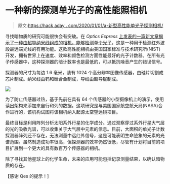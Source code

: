 # 一种新的探测单光子的高性能照相机

> 原文:[https://hack aday . com/2020/01/01/a-新型高性能单光子探测相机/](https://hackaday.com/2020/01/01/a-new-high-performance-camera-that-detects-single-photons/)

寻找暗物质的研究可能很快会有突破。在 *Optics Express* [上发表的一篇新文章揭示了一种由超导纳米线组成的相机，能够检测单个光子](https://www.osapublishing.org/oe/fulltext.cfm?uri=oe-27-24-35279&id=423273)，这是一种用于检测红外波段最远端光线的有用功能。这款高性能相机由美国国家标准与技术研究所(NIST)开发，拥有世界上在速度、效率和颜色检测方面性能最好的光子计数器。在所有光子传感器中，这种探测器的暗计数率也是最低的，可以抵抗噪音产生的错误信号。

探测器的尺寸为每边 1.6 毫米，装有 1024 个高分辨率图像传感器，由硅片切割成芯片制成。纳米线由钨和硅合金制成，导线由超导铌制成。

![](../Images/b65c33950bcf648b25a9b1d5c4acb9b1.png)

为了防止传感器过热，基于先前在具有 64 个传感器的小型摄像机上的演示，使用读出架构来添加来自行和列的数据。这项研究是与美国国家航空航天局(NASA)合作进行的，该机构试图将该相机纳入起源太空望远镜项目。

最终目标是利用阵列分析太阳系外行星的化学成分。通过观察穿过系外行星大气层的光的吸收光谱，可以收集关于大气层中元素的信息。目前，大面积的单光子计数探测器阵列还不存在，无法测量中远红外信号，这是可能表明生命迹象的元素的光谱范围。虽然制造成功率很高，但探测器的效率仍然很低，尽管有计划将目前的项目扩展到一个更大的具有数百万个传感器的相机。

除了寻找其他星球上的化学生命，未来的应用可能包括记录测量结果，以确认暗物质的存在。

【感谢 Qes 的提示！]